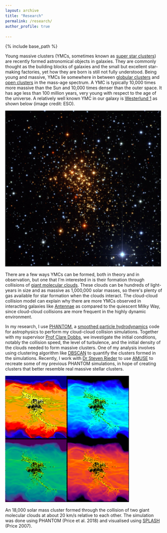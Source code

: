 ```yaml
---
layout: archive
title: "Research"
permalink: /research/
author_profile: true

---
```


{% include base_path %}

Young massive clusters (YMCs, sometimes known as [super star clusters](https://en.wikipedia.org/wiki/Super_star_cluster)) are recently formed astronomical objects in galaxies. They are commonly thought as the building blocks of galaxies and the small but excellent star-making factories, yet how they are born is still not fully understood. Being young and massive, YMCs lie somewhere in between [globular clusters](https://en.wikipedia.org/wiki/Globular_cluster) and [open clusters](https://en.wikipedia.org/wiki/Open_cluster) in the mass-age spectrum. A YMC is typically 10,000 times more massive than the Sun and 10,000 times denser than the outer space. It has age less than 100 million years, very young with respect to the age of the universe. A relatively well known YMC in our galaxy is [Westerlund 1](https://en.wikipedia.org/wiki/Westerlund_1) as shown below (image credit: ESO).

<img src="/images/westerlund1.jpg" alt="ESO Westerlund 1" width="500">

There are a few ways YMCs can be formed, both in theory and in observation, but one that I'm interested in is their formation through collisions of [giant molecular clouds](https://en.wikipedia.org/wiki/Molecular_cloud#Giant_molecular_clouds). These clouds can be hundreds of light-years in size and as massive as 1,000,000 solar masses, so there's plenty of gas available for star formation when the clouds interact. The cloud-cloud collision model can explain why there are more YMCs observed in interacting galaxies like [Antennae](https://en.wikipedia.org/wiki/Antennae_Galaxies) as compared to the quiescent Milky Way, since cloud-cloud collisions are more frequent in the highly dynamic environment.

In my research, I use [PHANTOM](https://phantomsph.bitbucket.io/), a [smoothed particle hydrodynamics](https://en.wikipedia.org/wiki/Smoothed-particle_hydrodynamics) code for astrophysics to perform my cloud-cloud collision simulations. Together with my supervisor [Prof Clare Dobbs](http://emps.exeter.ac.uk/physics-astronomy/staff/cld214), we investigate the initial conditions, notably the collision speed, the level of turbulence, and the initial density of the clouds needed to form massive clusters. One of my analysis involves using clustering algorithm like [DBSCAN](https://en.wikipedia.org/wiki/DBSCAN) to quantify the clusters formed in the simulations. Recently, I work with [Dr Steven Rieder](http://emps.exeter.ac.uk/physics-astronomy/staff/sr621) to use [AMUSE](https://amusecode.github.io/) to recreate some of my previous PHANTOM simulations, in hope of creating clusters that better resemble real massive stellar clusters.

![Nice Simulation Pic](/images/pic_for_front.png)

An 18,000 solar mass cluster formed through the collision of two giant molecular clouds at about 20 km/s relative to each other. The simulation was done using PHANTOM (Price et al. 2018) and visualised using [SPLASH](http://users.monash.edu.au/~dprice/splash/index.html) (Price 2007).
